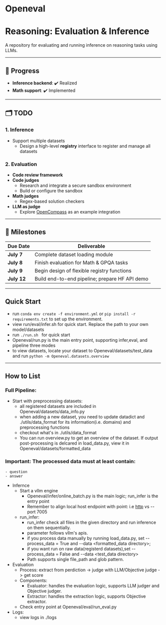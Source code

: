 # Openeval
# Reasoning: Evaluation & Inference

A repository for evaluating and running inference on reasoning tasks using LLMs.

---

## 🚀 Progress

- **Inference backend**: ✔️ Realized  
- **Math support**: ✔️ Implemented

---

## 🗂️ TODO

### 1. Inference

- Support multiple datasets  
  - Design a high-level **registry** interface to register and manage all datasets  

### 2. Evaluation

- **Code review framework**  
- **Code judges**  
  - Research and integrate a secure sandbox environment  
  - Build or configure the sandbox  
- **Math judges**  
  - Regex-based solution checkers  
- **LLM as judge**  
  - Explore [OpenCompass](https://github.com/OpenCompass) as an example integration  

---

## 📅 Milestones

| Due Date   | Deliverable                                    |
|------------|------------------------------------------------|
| **July 7** | Complete dataset loading module                |
| **July 8** | Finish evaluation for Math & GPQA tasks        |
| **July 9** | Begin design of flexible registry functions    |
| **July 12**| Build end-to-end pipeline; prepare HF API demo |
---
## Quick Start
- run `conda env create -f environment.yml`  or `pip install -r requirements.txt` to set up the environment.
- view run/eval/infer.sh for quick start. Replace the path to your own model/datasets
- run ```./run.sh ``` for quick start
- Openeval/run.py is the main entry point, supporting infer,eval, and pipeline three modes
- to view datasets, locate your dataset to Openeval/datasets/test_data and run  ```python -m Openeval.datasets.overview ```
---
## How to List
### Full Pipeline:
  - Start with preprocessing datasets:  
    - all registered datasets are included in Openeval/datasets/data_info.py
    - when adding a new dataset, you need to update datadict and ./utils/data_format for its information(i.e. domains) and preprocessing functions
    - checkout what's in ./utils/data_format
    - You can run overview.py to get an overview of the dataset. If output post-processing is delcared in load_data.py, view it in Openeval/datasets/formatted_data
  ### Important: The processed data must at least contain:
    - question
    - answer
  - Infernce
    - Start a vllm engine
      - Openeval/infer/online_batch.py is the main logic; run_infer is the entry point
      - Remember to align local host endpoint with point: i.e [http](http://0.0.0.0:7005/generate) vs --port 7005
    - run_infer:
      - run_infer check all files in the given directory and run inference on them sequentially.
      - parameter follows vllm's apis.
      - if you process data manually by running load_data.py, set  --process_data = True and --data <formatted_data directory>;
      - if you want run on raw data(registerd datasets),set --process_data = False and --data <test_data directory>
      - Path supports single file_path and glob pattern.
  - Evaluation
    - Process: extract from perdiction -> judge with LLM/Objective judge -> get score
    - Components:
      - Evaluator: handles the evaluation logic, supports LLM judger and Objective judger.
      - Extractor: handles the extraction logic, supports Objective extractor.
    - Check entry point at Openeval/eval/run_eval.py
  - Logs:
    - view logs in ./logs
